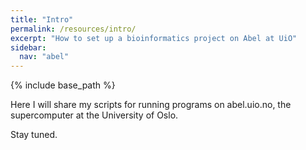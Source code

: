 ```yaml
---
title: "Intro"
permalink: /resources/intro/
excerpt: "How to set up a bioinformatics project on Abel at UiO"
sidebar:
  nav: "abel"
---
```


{% include base_path %}

Here I will share my scripts for running programs on abel.uio.no, the supercomputer at the University of Oslo.

Stay tuned.
